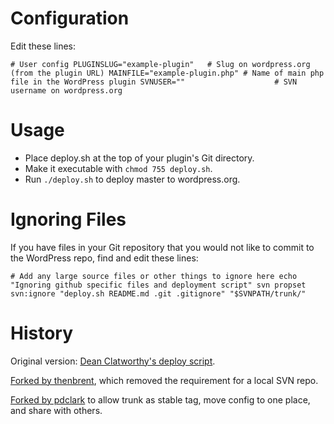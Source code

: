 # Configuration

Edit these lines:

`# User config
PLUGINSLUG="example-plugin"   # Slug on wordpress.org (from the plugin URL)
MAINFILE="example-plugin.php" # Name of main php file in the WordPress plugin
SVNUSER=""                    # SVN username on wordpress.org`

# Usage

* Place deploy.sh at the top of your plugin's Git directory.
* Make it executable with `chmod 755 deploy.sh`.
* Run `./deploy.sh` to deploy master to wordpress.org.

# Ignoring Files

If you have files in your Git repository that you would not like to commit to the WordPress repo, find and edit these lines:

`# Add any large source files or other things to ignore here
echo "Ignoring github specific files and deployment script"
svn propset svn:ignore "deploy.sh
README.md
.git
.gitignore" "$SVNPATH/trunk/"`

# History

Original version: [Dean Clatworthy's deploy script](https://github.com/deanc/wordpress-plugin-git-svn).

[Forked by thenbrent](http://thereforei.am/2011/04/21/git-to-svn-automated-wordpress-plugin-deployment/), which removed the requirement for a local SVN repo.

[Forked by pdclark](https://github.com/pdclark/deploy-plugin-to-wordpress-dot-org) to allow trunk as stable tag, move config to one place, and share with others.